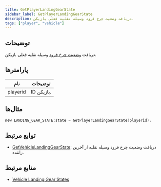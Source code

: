 ```yaml
---
title: GetPlayerLandingGearState
sidebar_label: GetPlayerLandingGearState
description: دریافت وضعیت چرخ فرود وسیله نقلیه فعلی بازیکن.
tags: ["player", "vehicle"]
---
```


<VersionWarn version='omp v1.1.0.2612' />

## توضیحات

دریافت [وضعیت چرخ فرود](../resources/landinggearstate) وسیله نقلیه فعلی بازیکن.

## پارامترها

| نام     | توضیحات           |
|----------|-----------------------|
| playerid | ID بازیکن. |

## مثال‌ها

```c
new LANDING_GEAR_STATE:state = GetPlayerLandingGearState(playerid);
```

## توابع مرتبط

- [GetVehicleLandingGearState](GetVehicleLandingGearState): دریافت وضعیت چرخ فرود وسیله نقلیه از آخرین راننده.

## منابع مرتبط

- [Vehicle Landing Gear States](../resources/landinggearstate)